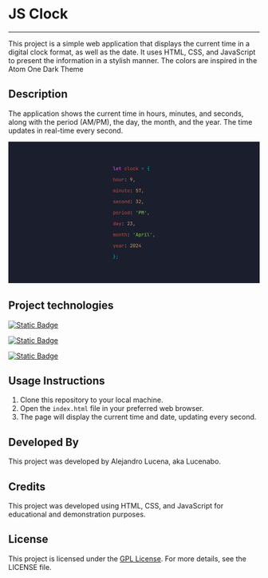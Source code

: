 # JS Clock

---

This project is a simple web application that displays the current time in a digital clock format, as well as the date. It uses HTML, CSS, and JavaScript to present the information in a stylish manner. The colors are inspired in the Atom One Dark Theme

## Description

The application shows the current time in hours, minutes, and seconds, along with the period (AM/PM), the day, the month, and the year. The time updates in real-time every second.

![Program's screenshot](media/clockexample.png)

## Project technologies

[![Static Badge](https://img.shields.io/badge/JAVASCRIPT-%230d1117?style=for-the-badge&logo=javascript)]()

[![Static Badge](https://img.shields.io/badge/HTML-%230d1117?style=for-the-badge&logo=HTML5)]()

[![Static Badge](https://img.shields.io/badge/CSS-%230d1117?style=for-the-badge&logo=css3&logoColor=%232d53e5)]()

## Usage Instructions

1. Clone this repository to your local machine.
2. Open the `index.html` file in your preferred web browser.
3. The page will display the current time and date, updating every second.

## Developed By

This project was developed by Alejandro Lucena, aka Lucenabo.

## Credits

This project was developed using HTML, CSS, and JavaScript for educational and demonstration purposes.

## License

This project is licensed under the [GPL License](https://www.gnu.org/licenses/gpl-3.0.html). For more details, see the LICENSE file.
